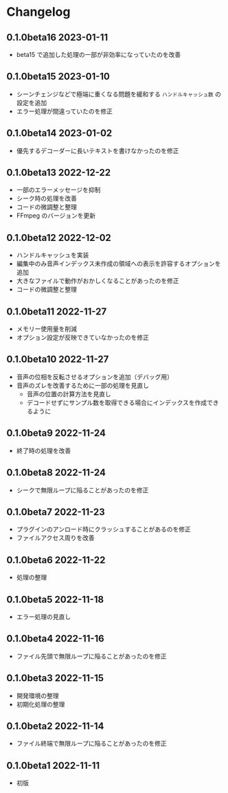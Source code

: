 # Changelog

## 0.1.0beta16 2023-01-11

- beta15 で追加した処理の一部が非効率になっていたのを改善

## 0.1.0beta15 2023-01-10

- シーンチェンジなどで極端に重くなる問題を緩和する `ハンドルキャッシュ数` の設定を追加
- エラー処理が間違っていたのを修正

## 0.1.0beta14 2023-01-02

- 優先するデコーダーに長いテキストを書けなかったのを修正

## 0.1.0beta13 2022-12-22

- 一部のエラーメッセージを抑制
- シーク時の処理を改善
- コードの微調整と整理
- FFmpeg のバージョンを更新

## 0.1.0beta12 2022-12-02

- ハンドルキャッシュを実装
- 編集中のみ音声インデックス未作成の領域への表示を許容するオプションを追加
- 大きなファイルで動作がおかしくなることがあったのを修正
- コードの微調整と整理

## 0.1.0beta11 2022-11-27

- メモリー使用量を削減
- オプション設定が反映できていなかったのを修正

## 0.1.0beta10 2022-11-27

- 音声の位相を反転させるオプションを追加（デバッグ用）
- 音声のズレを改善するために一部の処理を見直し
  - 音声の位置の計算方法を見直し
  - デコードせずにサンプル数を取得できる場合にインデックスを作成できるように

## 0.1.0beta9 2022-11-24

- 終了時の処理を改善

## 0.1.0beta8 2022-11-24

- シークで無限ループに陥ることがあったのを修正

## 0.1.0beta7 2022-11-23

- プラグインのアンロード時にクラッシュすることがあるのを修正
- ファイルアクセス周りを改善

## 0.1.0beta6 2022-11-22

- 処理の整理

## 0.1.0beta5 2022-11-18

- エラー処理の見直し

## 0.1.0beta4 2022-11-16

- ファイル先頭で無限ループに陥ることがあったのを修正

## 0.1.0beta3 2022-11-15

- 開発環境の整理
- 初期化処理の整理

## 0.1.0beta2 2022-11-14

- ファイル終端で無限ループに陥ることがあったのを修正

## 0.1.0beta1 2022-11-11

- 初版
